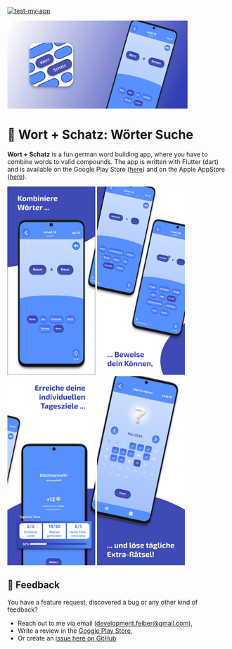 [![test-my-app](https://github.com/FelberMartin/kompositum/actions/workflows/tests.yml/badge.svg)](https://github.com/FelberMartin/kompositum/actions/workflows/tests.yml)

<img src="assets/images/playstore/v3/feature_graphic.png" height="200" />

# 💎 Wort + Schatz: Wörter Suche

**Wort + Schatz** is a fun german word building app, where you have to combine words to valid compounds.
The app is written with Flutter (dart) and is available on 
the Google Play Store ([here](https://play.google.com/store/apps/details?id=com.development_felber.compose&pli=1)) 
and on the Apple AppStore ([here](https://apps.apple.com/de/app/wort-schatz-w%C3%B6rter-suche/id6526461190)).

<p float="left">
  <img src="assets/images/playstore/v2/Image1.png" width="200" />
  <img src="assets/images/playstore/v2/Image2.png" width="200" />
  <img src="assets/images/playstore/v2/Image3.png" width="200" />
  <img src="assets/images/playstore/v2/Image4.png" width="200" />
</p>

## 📩 Feedback

You have a feature request, discovered a bug or any other kind of feedback?

- Reach out to me via email (development.felber@gmail.com),
- Write a review in the [Google Play Store](https://play.google.com/store/apps/details?id=com.development_felber.compose&pli=1),
- Or create an [issue here on GitHub](https://github.com/FelberMartin/kompositum/issues/new)
